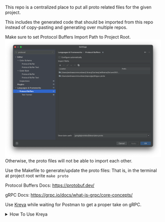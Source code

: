 This repo is a centralized place to put all proto related files for the given project. 

This includes the generated code that should be imported from this repo instead of copy-pasting and generating over multiple repos.

Make sure to set Protocol Buffers Import Path to Project Root.
![img.png](assets/pb_import.png)
Otherwise, the proto files will not be able to import each other.

Use the Makefile to generate/update the proto files:
That is, in the terminal at project root write `make proto`

Protocol Buffers Docs: https://protobuf.dev/

gRPC Docs: https://grpc.io/docs/what-is-grpc/core-concepts/

Use [Kreya](https://kreya.app/) while waiting for Postman to get a proper take on gRPC.

<details><summary>How To Use Kreya</summary>
<p>

Click Create Projects.\
![img.png](assets/img.png)

Click Select Location.\
![img_1.png](assets/img_1.png)

Select a directory where you want to keep your Kreya projects.\
![img_2.png](assets/img_2.png)

Fill in the remaining fields. Please note the Full project path at the bottom.\
Click Create.\
![img_3.png](assets/img_3.png)

Choose "gRCP proto files", then click "Add proto directory".\
![img_4.png](assets/img_4.png)

Select the project root where you keep the proto files, then click Save.\
![img_5.png](assets/img_5.png)

Kreya should now have imported any proto files it found, see the picture.\
![img_6.png](assets/img_6.png)

Now you need to add an environment. Let's start with one for local development.\
Select Project > Environments from the menu bar.\
![img_7.png](assets/img_7.png)

Click "New environment" and then in the General tab name it Local.\
![img_8.png](assets/img_8.png)

Now click the Data tab. This is where you'll store variables in a JSON.\
Here's an example of two different variables that we'll shortly.\
Click Save, then Click Back in the top right corner.\
![img_9.png](assets/img_9.png)

Select the topmost directory, here "payment".\
Click the drop-down for default settings and choose "Local".\
Then select the "Endpoint" box and fill in as shown in the picture.\
This is how you use the variables from the environment.\
![img_10.png](assets/img_10.png)

Do the same for the "shop" directory, but this time using the {{gateway}} variable.\
![img_11.png](assets/img_11.png)

`That's it! You should now be able to send gRPC requests!`

</p>
</details>